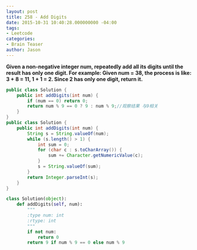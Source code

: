 ```yaml
---
layout: post
title: 258 - Add Digits
date: 2015-10-31 10:40:28.000000000 -04:00
tags:
- Leetcode
categories:
- Brain Teaser
author: Jason
---
```

**Given a non-negative integer num, repeatedly add all its digits until the result has only one digit. For example: Given num = 38, the process is like: 3 + 8 = 11, 1 + 1 = 2. Since 2 has only one digit, return it.**


``` java
public class Solution {
    public int addDigits(int num) {
        if (num == 0) return 0;
        return num % 9 == 0 ? 9 : num % 9;//观察结果 与9相关
    }
}
public class Solution {
    public int addDigits(int num) {
        String s = String.valueOf(num);
        while (s.length() > 1) {
            int sum = 0;
            for (char c : s.toCharArray()) {
                sum += Character.getNumericValue(c);
            }
            s = String.valueOf(sum);
        }
        return Integer.parseInt(s);
    }
}
```

``` python
class Solution(object):
    def addDigits(self, num):
        """
        :type num: int
        :rtype: int
        """
        if not num:
            return 0
        return 9 if num % 9 == 0 else num % 9
```
